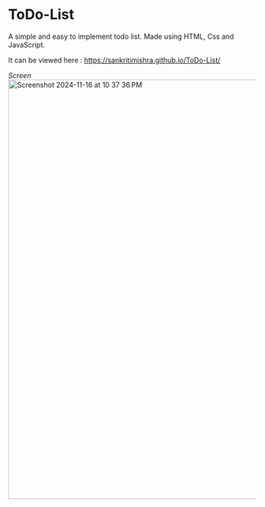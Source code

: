 # ToDo-List

A simple and easy to implement todo list. Made using HTML, Css and JavaScript. 

It can be viewed here : https://sankritimishra.github.io/ToDo-List/

*Screen*
<img width="850" alt="Screenshot 2024-11-16 at 10 37 36 PM" src="https://github.com/user-attachments/assets/7886fad6-0a1f-4bd8-a7a4-2979e3608727">
